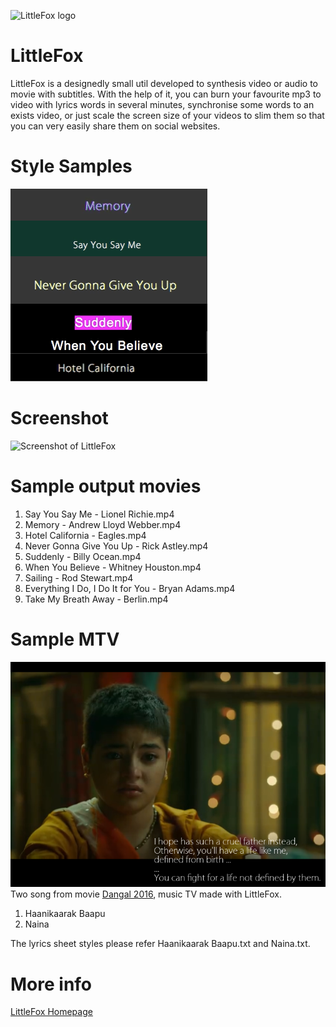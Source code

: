 ![LittleFox logo](http://sevenuc.com/images/littlefox/logo.png) <br />

# LittleFox 

LittleFox  is a designedly small util developed to synthesis video or audio to movie with subtitles. With the help of it, you can burn your favourite mp3 to video with lyrics words in several minutes, synchronise some words to an exists video, or just scale the screen size of your videos to slim them so that you can very easily share them on social websites. <br />


Style Samples
========
![Style Samples of LittleFox](styles.png) <br />


Screenshot
========
![Screenshot of LittleFox](http://sevenuc.com/images/littlefox/1.png) <br />


Sample output movies
========
1. Say You Say Me - Lionel Richie.mp4 <br />
2. Memory - Andrew Lloyd Webber.mp4 <br />
3. Hotel California - Eagles.mp4 <br />
4. Never Gonna Give You Up - Rick Astley.mp4 <br />
5. Suddenly - Billy Ocean.mp4 <br />
6. When You Believe - Whitney Houston.mp4 <br />
7. Sailing - Rod Stewart.mp4 <br />
8. Everything I Do, I Do It for You - Bryan Adams.mp4 <br />
9. Take My Breath Away - Berlin.mp4 <br />


Sample MTV
========
![movies sample of LittleFox](DANGAL.png) <br />
Two song from movie [Dangal 2016](https://www.imdb.com/title/tt5074352/), music TV made with LittleFox. <br />
1. Haanikaarak Baapu <br />
2. Naina <br />

The lyrics sheet styles please refer Haanikaarak Baapu.txt and Naina.txt. <br />


More info
========
[LittleFox Homepage](http://sevenuc.com/en/littlefox.html) <br />


